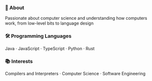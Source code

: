 
### 🧾 About
Passionate about computer science and understanding how computers work, from low-level bits to language design  

### 🛠️ Programming Languages
Java · JavaScript · TypeScript · Python · Rust

### 📚 Interests
Compilers and Interpreters · Computer Science · Software Engineering
